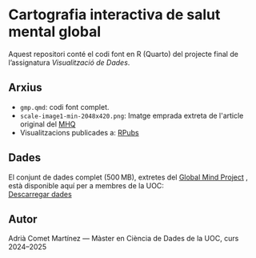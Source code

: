 # Cartografia interactiva de salut mental global

Aquest repositori conté el codi font en R (Quarto) del projecte final de l’assignatura *Visualització de Dades*.

## Arxius

- `gmp.qmd`: codi font complet.
- `scale-image1-min-2048x420.png`: Imatge emprada extreta de l'article original del [MHQ](https://mental.jmir.org/2020/7/e17935/)
- Visualitzacions publicades a: [RPubs](https://rpubs.com/MereDiver/mhq_explore)

## Dades

El conjunt de dades complet (500 MB), extretes del [Global Mind Project](https://sapienlabs.org/global-mind-project/) , està disponible aquí per a membres de la UOC:  
[Descarregar dades](https://drive.google.com/file/d/1XcbpNMpkLiEXCtViUTgUp6fHixL9ScHf/view?usp=drive_link)

## Autor

Adrià Comet Martínez — Màster en Ciència de Dades de la UOC, curs 2024–2025
